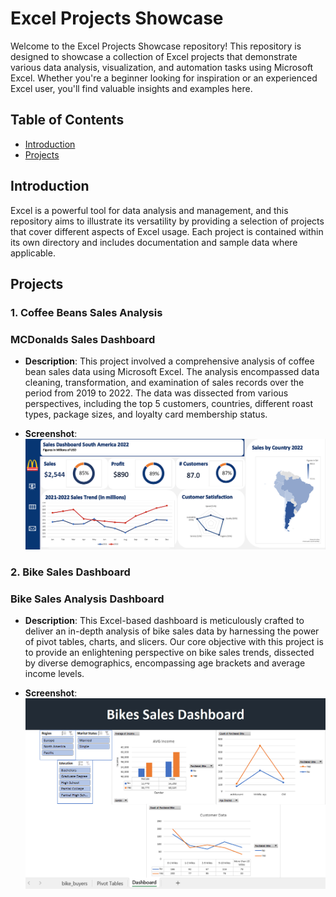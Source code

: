 # Excel Projects Showcase

Welcome to the Excel Projects Showcase repository! This repository is designed to showcase a collection of Excel projects that demonstrate various data analysis, visualization, and automation tasks using Microsoft Excel. Whether you're a beginner looking for inspiration or an experienced Excel user, you'll find valuable insights and examples here.

## Table of Contents

- [Introduction](#introduction)
- [Projects](#projects)

## Introduction

Excel is a powerful tool for data analysis and management, and this repository aims to illustrate its versatility by providing a selection of projects that cover different aspects of Excel usage. Each project is contained within its own directory and includes documentation and sample data where applicable.

## Projects

### 1. Coffee Beans Sales Analysis

### MCDonalds Sales Dashboard

- **Description**: This project involved a comprehensive analysis of coffee bean sales data using Microsoft Excel. The analysis encompassed data cleaning, transformation, and examination of sales records over the period from 2019 to 2022. The data was dissected from various perspectives, including the top 5 customers, countries, different roast types, package sizes, and loyalty card membership status.

- **Screenshot**: ![Dashboard Screenshot](https://github.com/Swapppyy/Excel_Projects/blob/main/mcd-ss.png)

### 2. Bike Sales Dashboard

### Bike Sales Analysis Dashboard

- **Description**: This Excel-based dashboard is meticulously crafted to deliver an in-depth analysis of bike sales data by harnessing the power of pivot tables, charts, and slicers. Our core objective with this project is to provide an enlightening perspective on bike sales trends, dissected by diverse demographics, encompassing age brackets and average income levels.

- **Screenshot**: ![Dashboard Screenshot](https://github.com/Swapppyy/Excel_Projects/blob/main/Bike_sales_dashboard.png)



